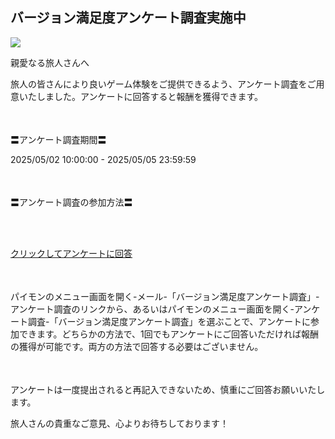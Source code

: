 ## バージョン満足度アンケート調査実施中
<img src="https://sdk.hoyoverse.com/upload/ann/2022/10/24/9f0daebffad38a55c60a1cd7c518d693_3451760669886321601.jpg">
<p style="white-space: pre-wrap;">親愛なる旅人さんへ</p><p style="white-space: pre-wrap;">旅人の皆さんにより良いゲーム体験をご提供できるよう、アンケート調査をご用意いたしました。アンケートに回答すると報酬を獲得できます。</p><p style="white-space: pre-wrap; min-height: 1.5em;"></p><p style="white-space: pre-wrap;">〓アンケート調査期間〓</p><p style="white-space: pre-wrap;"><t class="t_gl">2025/05/02 10:00:00</t> - <t class="t_gl">2025/05/05 23:59:59</t></p><p style="white-space: pre-wrap; min-height: 1.5em;"></p><p style="white-space: pre-wrap;">〓アンケート調査の参加方法〓</p><p style="white-space: pre-wrap;">

[クリックしてアンケートに回答](https://webstatic.hoyoverse.com/common/event/survey-user-v2/index.html?auth_appid=survey_CNn_i-N5qR-seXZlJUP2c9jil0KgbTESoec8xzdzpQWc7uu&game_biz=hk4e_global&surveyId=31228&format=1&sign_type=2&authkey_ver=1)
</p><p style="white-space: pre-wrap; min-height: 1.5em;"></p><p style="white-space: pre-wrap;">パイモンのメニュー画面を開く-メール-「バージョン満足度アンケート調査」-アンケート調査のリンクから、あるいはパイモンのメニュー画面を開く-アンケート調査-「バージョン満足度アンケート調査」を選ぶことで、アンケートに参加できます。どちらかの方法で、1回でもアンケートにご回答いただければ報酬の獲得が可能です。両方の方法で回答する必要はございません。</p><p style="white-space: pre-wrap; min-height: 1.5em;"></p><p style="white-space: pre-wrap;">アンケートは一度提出されると再記入できないため、慎重にご回答お願いいたします。</p><p style="white-space: pre-wrap;">旅人さんの貴重なご意見、心よりお待ちしております！</p>
